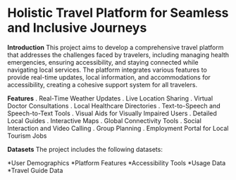 # **Holistic Travel Platform for Seamless and Inclusive Journeys**
**Introduction**
This project aims to develop a comprehensive travel platform that addresses the challenges faced by travelers, including managing health emergencies, ensuring accessibility, and staying connected while navigating local services. The platform integrates various features to provide real-time updates, local information, and accommodations for accessibility, creating a cohesive support system for all travelers.

**Features**
. Real-Time Weather Updates
. Live Location Sharing
. Virtual Doctor Consultations
. Local Healthcare Directories
. Text-to-Speech and Speech-to-Text Tools
. Visual Aids for Visually Impaired Users
. Detailed Local Guides
. Interactive Maps
. Global Connectivity Tools
. Social Interaction and Video Calling
. Group Planning
. Employment Portal for Local Tourism Jobs

**Datasets**
The project includes the following datasets:

*User Demographics
*Platform Features
*Accessibility Tools
*Usage Data
*Travel Guide Data
